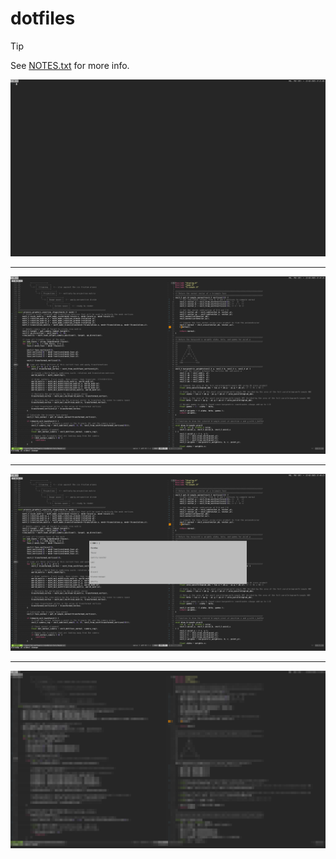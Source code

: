 # dotfiles

> [!TIP]
> See [NOTES.txt](NOTES.txt) for more info.

![screenshot](screenshots/screenshot_2025-02-22-172103.png?raw=true "screenshot")

------

![screenshot](screenshots/screenshot_2025-02-22-174733.png?raw=true "screenshot")

------

![screenshot](screenshots/screenshot_2025-02-22-174823.png?raw=true "screenshot")

------

![screenshot](screenshots/screenshot_2025-02-22-174904.png?raw=true "screenshot")

